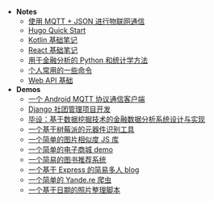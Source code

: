 * **Notes**
	* [使用 MQTT + JSON 进行物联网通信](notes/IoT-MQTT-communicate.md)
	* [Hugo Quick Start](notes/hugo-quick-start.md)
	* [Kotlin 基础笔记](notes/learning-kotlin-basic.md)
	* [React 基础笔记](notes/learning-react-basic.md)
	* [用于金融分析的 Python 和统计学方法](notes/python-financial-analysis.md)
	* [个人常用的一些命令](notes/some-useful-commands.md)
	* [Web API 基础](notes/web-API-learning.md)
* **Demos**
	* [一个 Android MQTT 协议通信客户端](demos/android-mqtt-client.md)
	* [Django 社团管理项目开发](demos/django-club-system.md)
	* [毕设：基于数据挖掘技术的金融数据分析系统设计与实现](demos/finance-app.md)
	* [一个基于树莓派的元器件识别工具](demos/image-classify-RaspberryPi.md)
	* [一个简单的图片相似度 JS 库](demos/image-compare-js.md)
	* [一个简单的电子商城 demo](demos/online-mall-demo.md)
	* [一个简易的图书推荐系统](demos/simple-book-recommender.md)
	* [一个基于 Express 的简易多人 blog](demos/simple-node-blog.md)
	* [一个简单的 Yande.re 爬虫](demos/simple-yande-crawler.md)
	* [一个基于日期的照片整理脚本](demos/sort-photos-script.md)

